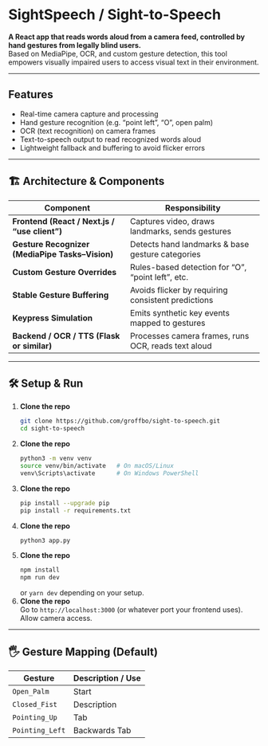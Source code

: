 # SightSpeech / Sight-to-Speech

**A React app that reads words aloud from a camera feed, controlled by hand gestures from legally blind users.**  
Based on MediaPipe, OCR, and custom gesture detection, this tool empowers visually impaired users to access visual text in their environment.  

---

## Features

- Real-time camera capture and processing  
- Hand gesture recognition (e.g. “point left”, “O”, open palm)  
- OCR (text recognition) on camera frames  
- Text-to-speech output to read recognized words aloud  
- Lightweight fallback and buffering to avoid flicker errors  

---

## 🏗 Architecture & Components

| Component | Responsibility |
|----------|-----------------|
| **Frontend (React / Next.js / “use client”)** | Captures video, draws landmarks, sends gestures |
| **Gesture Recognizer (MediaPipe Tasks–Vision)** | Detects hand landmarks & base gesture categories |
| **Custom Gesture Overrides** | Rules-based detection for “O”, “point left”, etc. |
| **Stable Gesture Buffering** | Avoids flicker by requiring consistent predictions |
| **Keypress Simulation** | Emits synthetic key events mapped to gestures |
| **Backend / OCR / TTS (Flask or similar)** | Processes camera frames, runs OCR, reads text aloud |

---

## 🛠️ Setup & Run

1. **Clone the repo**  
   ```bash
   git clone https://github.com/groffbo/sight-to-speech.git
   cd sight-to-speech
   ```
2. **Clone the repo**  
   ```bash
   python3 -m venv venv
   source venv/bin/activate   # On macOS/Linux
   venv\Scripts\activate      # On Windows PowerShell
   ```
3. **Clone the repo**  
   ```bash
   pip install --upgrade pip
   pip install -r requirements.txt
   ```
4. **Clone the repo**  
   ```bash
   python3 app.py
   ```
5. **Clone the repo**  
   ```bash
   npm install
   npm run dev
   ```
   or `yarn dev` depending on your setup.
6. **Clone the repo**  
   Go to `http://localhost:3000` (or whatever port your frontend uses). Allow camera access.

---

## 🖐 Gesture Mapping (Default)

| Gesture         | Description / Use |
| --------------- | ----------------- |
| `Open_Palm`     | Start             |
| `Closed_Fist`   | Description       |
| `Pointing_Up`   | Tab               |
| `Pointing_Left` | Backwards Tab     |

